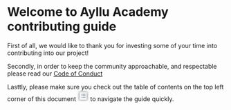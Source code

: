 # Welcome to Ayllu Academy contributing guide

First of all, we would like to thank you for investing some of your time into contributing into our project!

Secondly, in order to keep the community approachable, and respectable please read our [Code of Conduct](./CODE_OF_CONDUCT.md)

Lasttly, please make sure you check out the table of contents on the top left corner of this document <img src="./assets/images/table-of-contents.png" width="25" height="25" /> to navigate the guide quickly.
